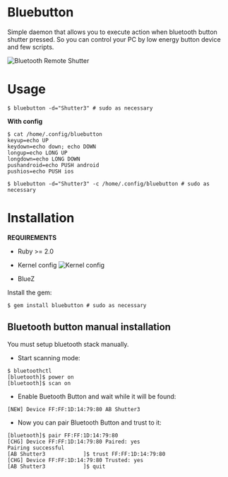 # Bluebutton

Simple daemon that allows you to execute action when bluetooth button shutter pressed. So you can control your PC by low energy button device and few scripts.

![Bluetooth Remote Shutter](https://github.com/kinnalru/bluebutton/blob/master/button.jpg)


# Usage

```shell
$ bluebutton -d="Shutter3" # sudo as necessary
```

**With config**
```shell
$ cat /home/.config/bluebutton
keyup=echo UP
keydown=echo down; echo DOWN
longup=echo LONG UP
longdown=echo LONG DOWN
pushandroid=echo PUSH android
pushios=echo PUSH ios
```

```shell
$ bluebutton -d="Shutter3" -c /home/.config/bluebutton # sudo as necessary
```

# Installation

**REQUIREMENTS**

* Ruby >= 2.0

* Kernel config
![Kernel config](https://github.com/kinnalru/bluebutton/blob/master/kernel.png)

* BlueZ

Install the gem:
```shell
$ gem install bluebutton # sudo as necessary
```

## Bluetooth button manual installation

You must setup bluetooth stack manually.
* Start scanning mode:

```shell
$ bluetoothctl
[bluetooth]$ power on
[bluetooth]$ scan on
```
* Enable Buetooth Button and wait while it will be found:
```shell
[NEW] Device FF:FF:1D:14:79:80 AB Shutter3
```

* Now you can pair Bluetooth Button and trust to it:
```shell
[bluetooth]$ pair FF:FF:1D:14:79:80
[CHG] Device FF:FF:1D:14:79:80 Paired: yes
Pairing successful
[AB Shutter3            ]$ trust FF:FF:1D:14:79:80
[CHG] Device FF:FF:1D:14:79:80 Trusted: yes
[AB Shutter3            ]$ quit
```
